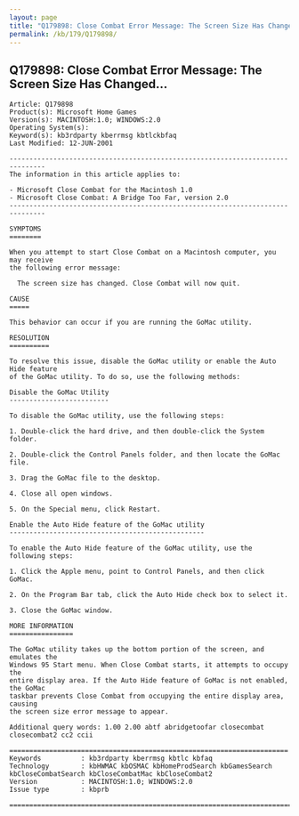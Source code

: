 ```yaml
---
layout: page
title: "Q179898: Close Combat Error Message: The Screen Size Has Changed..."
permalink: /kb/179/Q179898/
---
```


## Q179898: Close Combat Error Message: The Screen Size Has Changed...

	Article: Q179898
	Product(s): Microsoft Home Games
	Version(s): MACINTOSH:1.0; WINDOWS:2.0
	Operating System(s): 
	Keyword(s): kb3rdparty kberrmsg kbtlckbfaq
	Last Modified: 12-JUN-2001
	
	-------------------------------------------------------------------------------
	The information in this article applies to:
	
	- Microsoft Close Combat for the Macintosh 1.0 
	- Microsoft Close Combat: A Bridge Too Far, version 2.0 
	-------------------------------------------------------------------------------
	
	SYMPTOMS
	========
	
	When you attempt to start Close Combat on a Macintosh computer, you may receive
	the following error message:
	
	  The screen size has changed. Close Combat will now quit.
	
	CAUSE
	=====
	
	This behavior can occur if you are running the GoMac utility.
	
	RESOLUTION
	==========
	
	To resolve this issue, disable the GoMac utility or enable the Auto Hide feature
	of the GoMac utility. To do so, use the following methods:
	
	Disable the GoMac Utility
	-------------------------
	
	To disable the GoMac utility, use the following steps:
	
	1. Double-click the hard drive, and then double-click the System folder.
	
	2. Double-click the Control Panels folder, and then locate the GoMac file.
	
	3. Drag the GoMac file to the desktop.
	
	4. Close all open windows.
	
	5. On the Special menu, click Restart.
	
	Enable the Auto Hide feature of the GoMac utility
	-------------------------------------------------
	
	To enable the Auto Hide feature of the GoMac utility, use the following steps:
	
	1. Click the Apple menu, point to Control Panels, and then click GoMac.
	
	2. On the Program Bar tab, click the Auto Hide check box to select it.
	
	3. Close the GoMac window.
	
	MORE INFORMATION
	================
	
	The GoMac utility takes up the bottom portion of the screen, and emulates the
	Windows 95 Start menu. When Close Combat starts, it attempts to occupy the
	entire display area. If the Auto Hide feature of GoMac is not enabled, the GoMac
	taskbar prevents Close Combat from occupying the entire display area, causing
	the screen size error message to appear.
	
	Additional query words: 1.00 2.00 abtf abridgetoofar closecombat closecombat2 cc2 ccii
	
	======================================================================
	Keywords          : kb3rdparty kberrmsg kbtlc kbfaq
	Technology        : kbHWMAC kbOSMAC kbHomeProdSearch kbGamesSearch kbCloseCombatSearch kbCloseCombatMac kbCloseCombat2
	Version           : MACINTOSH:1.0; WINDOWS:2.0
	Issue type        : kbprb
	
	=============================================================================
	

